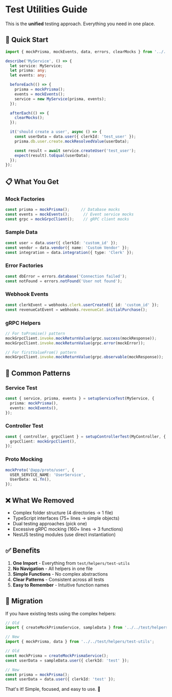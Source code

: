 # Test Utilities Guide

This is the **unified** testing approach. Everything you need in one place.

## 🚀 Quick Start

```typescript
import { mockPrisma, mockEvents, data, errors, clearMocks } from '../../test/helpers/test-utils';

describe('MyService', () => {
  let service: MyService;
  let prisma: any;
  let events: any;

  beforeEach(() => {
    prisma = mockPrisma();
    events = mockEvents();
    service = new MyService(prisma, events);
  });

  afterEach(() => {
    clearMocks();
  });

  it('should create a user', async () => {
    const userData = data.user({ clerkId: 'test_user' });
    prisma.db.user.create.mockResolvedValue(userData);

    const result = await service.createUser('test_user');
    expect(result).toEqual(userData);
  });
});
```

## 📋 What You Get

### Mock Factories
```typescript
const prisma = mockPrisma();     // Database mocks
const events = mockEvents();      // Event service mocks
const grpc = mockGrpcClient();    // gRPC client mocks
```

### Sample Data
```typescript
const user = data.user({ clerkId: 'custom_id' });
const vendor = data.vendor({ name: 'Custom Vendor' });
const integration = data.integration({ type: 'Clerk' });
```

### Error Factories
```typescript
const dbError = errors.database('Connection failed');
const notFound = errors.notFound('User not found');
```

### Webhook Events
```typescript
const clerkEvent = webhooks.clerk.userCreated({ id: 'custom_id' });
const revenueCatEvent = webhooks.revenueCat.initialPurchase();
```

### gRPC Helpers
```typescript
// For toPromise() pattern
mockGrpcClient.invoke.mockReturnValue(grpc.success(mockResponse));
mockGrpcClient.invoke.mockReturnValue(grpc.error(mockError));

// For firstValueFrom() pattern
mockGrpcClient.invoke.mockReturnValue(grpc.observable(mockResponse));
```

## 🎯 Common Patterns

### Service Test
```typescript
const { service, prisma, events } = setupServiceTest(MyService, {
  prisma: mockPrisma(),
  events: mockEvents(),
});
```

### Controller Test
```typescript
const { controller, grpcClient } = setupControllerTest(MyController, {
  grpcClient: mockGrpcClient(),
});
```

### Proto Mocking
```typescript
mockProto('@app/proto/user', {
  USER_SERVICE_NAME: 'UserService',
  UserData: vi.fn(),
});
```

## ❌ What We Removed

- Complex folder structure (4 directories → 1 file)
- TypeScript interfaces (75+ lines → simple objects)
- Dual testing approaches (pick one)
- Excessive gRPC mocking (160+ lines → 3 functions)
- NestJS testing modules (use direct instantiation)

## ✅ Benefits

1. **One Import** - Everything from `test/helpers/test-utils`
2. **No Navigation** - All helpers in one file
3. **Simple Functions** - No complex abstractions
4. **Clear Patterns** - Consistent across all tests
5. **Easy to Remember** - Intuitive function names

## 🔄 Migration

If you have existing tests using the complex helpers:

```typescript
// Old
import { createMockPrismaService, sampleData } from '../../test/helpers';

// New
import { mockPrisma, data } from '../../test/helpers/test-utils';

// Old
const mockPrisma = createMockPrismaService();
const userData = sampleData.user({ clerkId: 'test' });

// New
const prisma = mockPrisma();
const userData = data.user({ clerkId: 'test' });
```

That's it! Simple, focused, and easy to use. 🎉 